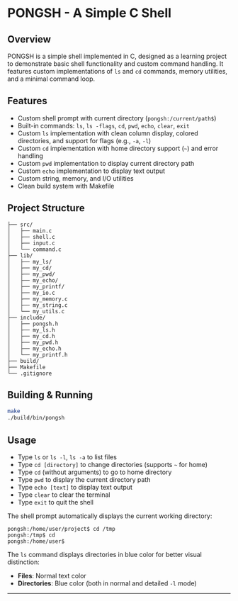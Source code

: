 # PONGSH - A Simple C Shell

## Overview
PONGSH is a simple shell implemented in C, designed as a learning project to demonstrate basic shell functionality and custom command handling. It features custom implementations of `ls` and `cd` commands, memory utilities, and a minimal command loop.

## Features
- Custom shell prompt with current directory (`pongsh:/current/path$`)
- Built-in commands: `ls`, `ls -flags`, `cd`, `pwd`, `echo`, `clear`, `exit`
- Custom `ls` implementation with clean column display, colored directories, and support for flags (e.g., `-a`, `-l`)
- Custom `cd` implementation with home directory support (`~`) and error handling
- Custom `pwd` implementation to display current directory path
- Custom `echo` implementation to display text output
- Custom string, memory, and I/O utilities
- Clean build system with Makefile

## Project Structure
```
├── src/
│   ├── main.c
│   ├── shell.c
│   ├── input.c
│   └── command.c
├── lib/
│   ├── my_ls/
│   ├── my_cd/
│   ├── my_pwd/
│   ├── my_echo/
│   ├── my_printf/
│   ├── my_io.c
│   ├── my_memory.c
│   ├── my_string.c
│   └── my_utils.c
├── include/
│   ├── pongsh.h
│   ├── my_ls.h
│   ├── my_cd.h
│   ├── my_pwd.h
│   ├── my_echo.h
│   └── my_printf.h
├── build/
├── Makefile
└── .gitignore
```

## Building & Running
```sh
make
./build/bin/pongsh
```

## Usage
- Type `ls` or `ls -l`, `ls -a` to list files
- Type `cd [directory]` to change directories (supports `~` for home)
- Type `cd` (without arguments) to go to home directory
- Type `pwd` to display the current directory path
- Type `echo [text]` to display text output
- Type `clear` to clear the terminal
- Type `exit` to quit the shell

The shell prompt automatically displays the current working directory:
```
pongsh:/home/user/project$ cd /tmp
pongsh:/tmp$ cd
pongsh:/home/user$ 
```

The `ls` command displays directories in blue color for better visual distinction:
- **Files**: Normal text color
- **Directories**: Blue color (both in normal and detailed `-l` mode)

---
